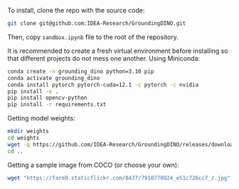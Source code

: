 To install, clone the repo with the source code:   
```bash
git clone git@github.com:IDEA-Research/GroundingDINO.git
```
Then, copy `sandbox.ipynb` file to the root of the repository.  

It is recommended to create a fresh virtual environment before installing so that different projects do not mess one another. Using Miniconda:   

```bash
conda create -n grounding_dino python=3.10 pip
conda activate grounding_dino
conda install pytorch pytorch-cuda=12.1 -c pytorch -c nvidia
pip install -e .
pip install opencv-python
pip install -r requirements.txt
```

Getting model weights:   

```bash
mkdir weights
cd weights
wget -q https://github.com/IDEA-Research/GroundingDINO/releases/download/v0.1.0-alpha/groundingdino_swint_ogc.pth
cd ..
```

Getting a sample image from COCO (or choose your own):   
```bash
wget "https://farm9.staticflickr.com/8437/7910770924_e51c726cc7_z.jpg" -O coco.jpg
```